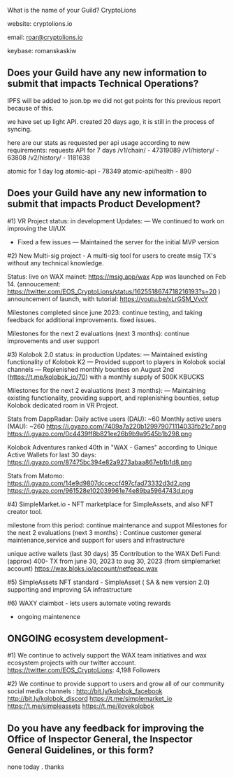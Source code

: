 What is the name of your Guild?
CryptoLions

website: cryptolions.io

email: roar@cryptolions.io

keybase: romanskaskiw


## Does your Guild have any new information to submit that impacts Technical Operations?

IPFS will be added to json.bp  we did not get points for this previous report because of this.

we have set up light API. created 20 days ago, it is still in the process of syncing.

here are our stats as requested per api usage according to new requirements:
requests API for 7 days
/v1/chain/   -  47319089
/v1/history/ -  63808
/v2/history/ -  1181638

atomic
for 1 day log
atomic-api   -  78349
atomic-api/health - 890



## Does your Guild have any new information to submit that impacts Product Development?

#1) VR Project status: in development
Updates:
— We continued to work on improving the UI/UX
- Fixed a few issues 
— Maintained the server for the initial MVP version


#2)  New Multi-sig project - A multi-sig tool for users to create msig TX's without any technical knowledge. 

Status: live on WAX mainet:   https://msig.app/wax 
App was launched on Feb 14. (annoucement:  https://twitter.com/EOS_CryptoLions/status/1625518674718216193?s=20 )
announcement of launch, with tutorial: https://youtu.be/xLrGSM_VvcY 

Milestones completed since june 2023: 
continue testing, and taking feedback for additional improvements.  fixed issues. 

Milestones for the next 2 evaluations (next 3 months): continue improvements and user support 



#3) Kolobok 2.0 status: in production
Updates:
— Maintained existing functionality of Kolobok K2
— Provided support to players in Kolobok social channels
— Replenished monthly bounties on August 2nd (https://t.me/kolobok_io/70) with a monthly supply of 500K KBUCKS

Milestones for the next 2 evaluations (next 3 months):
— Maintaining existing functionality, providing support, and replenishing bounties, setup Kolobok dedicated room in VR Project.

Stats from DappRadar:
Daily active users (DAU): ~60
Monthly active users (MAU): ~260
https://i.gyazo.com/7409a7a220b129979071114033fb21c7.png
https://i.gyazo.com/0c4439ff8b821ee26b9b9a9545b1b298.png

Kolobok Adventures ranked 40th in "WAX - Games" according to Unique Active Wallets for last 30 days:
https://i.gyazo.com/87475bc394e82a9273abaa867eb1b1d8.png

Stats from Matomo:
https://i.gyazo.com/14e9d9807dcceccf497cfad73332d3d2.png
https://i.gyazo.com/961528e102039961e74e89ba5964743d.png



#4) SimpleMarket.io - NFT marketplace for SimpleAssets, and also NFT creator tool.

milestone from this period: continue maintenance and suppot 
Milestones for the next 2 evaluations (next 3 months) : Continue customer general maintenance,service and support for users and infrastructure

unique active wallets (last 30 days) 35
Contribution to the WAX Defi Fund: (approx) 400- TX from june 30, 2023 to  aug 30, 2023  (from simplemarket account) https://wax.bloks.io/account/netfeeac.wax



#5) SimpleAssets NFT standard  -  SimpleAsset ( SA & new version 2.0)
supporting and improving SA infrastructure 


#6) WAXY claimbot - lets users automate voting rewards 
- ongoing maintenence   




##  ONGOING ecosystem development- 

#1) We continue to actively support the WAX team initiatives and wax ecosystem projects with our twitter account. 
https://twitter.com/EOS_CryptoLions: 4,198  Followers


#2) We continue to provide support to users and grow all of our community social media channels : 
http://bit.ly/kolobok_facebook http://bit.ly/kolobok_discord https://t.me/simplemarket_io https://t.me/simpleassets https://t.me/ilovekolobok


## Do you have any feedback for improving the Office of Inspector General, the Inspector General Guidelines, or this form?
none today . thanks 
